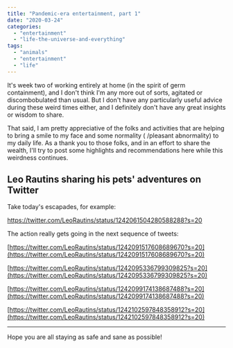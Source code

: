 ```yaml
---
title: "Pandemic-era entertainment, part 1"
date: "2020-03-24"
categories: 
  - "entertainment"
  - "life-the-universe-and-everything"
tags: 
  - "animals"
  - "entertainment"
  - "life"
---
```


It's week two of working entirely at home (in the spirit of germ containment), and I don't think I'm any more out of sorts, agitated or discombobulated than usual. But I don't have any particularly useful advice during these weird times either, and I definitely don't have any great insights or wisdom to share.

That said, I am pretty appreciative of the folks and activities that are helping to bring a smile to my face and some normality ( /pleasant abnormality) to my daily life. As a thank you to those folks, and in an effort to share the wealth, I'll try to post some highlights and recommendations here while this weirdness continues.

## Leo Rautins sharing his pets' adventures on Twitter

Take today's escapades, for example:

https://twitter.com/LeoRautins/status/1242061504280588288?s=20

The action really gets going in the next sequence of tweets:

[https://twitter.com/LeoRautins/status/1242091517608689670?s=20](https://twitter.com/LeoRautins/status/1242091517608689670?s=20)

[https://twitter.com/LeoRautins/status/1242095336799309825?s=20](https://twitter.com/LeoRautins/status/1242095336799309825?s=20)

[https://twitter.com/LeoRautins/status/1242099174138687488?s=20](https://twitter.com/LeoRautins/status/1242099174138687488?s=20)

[https://twitter.com/LeoRautins/status/1242102597848358912?s=20](https://twitter.com/LeoRautins/status/1242102597848358912?s=20)

* * *

Hope you are all staying as safe and sane as possible!
